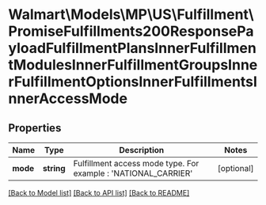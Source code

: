 # Walmart\Models\MP\US\Fulfillment\PromiseFulfillments200ResponsePayloadFulfillmentPlansInnerFulfillmentModulesInnerFulfillmentGroupsInnerFulfillmentOptionsInnerFulfillmentsInnerAccessMode

## Properties

Name | Type | Description | Notes
------------ | ------------- | ------------- | -------------
**mode** | **string** | Fulfillment access mode type. For example : 'NATIONAL_CARRIER' | [optional]


[[Back to Model list]](./) [[Back to API list]](../../../../../README.md#supported-apis) [[Back to README]](../../../../../README.md)
